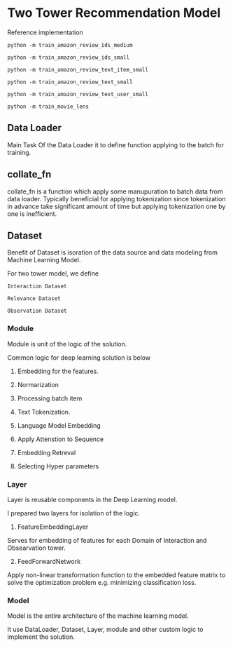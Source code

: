 # Two Tower Recommendation Model

Reference implementation

    python -m train_amazon_review_ids_medium

    python -m train_amazon_review_ids_small

    python -m train_amazon_review_text_item_small

    python -m train_amazon_review_text_small

    python -m train_amazon_review_text_user_small

    python -m train_movie_lens

## Data Loader
Main Task Of the Data Loader it to define function applying to the batch for training.

## collate_fn

collate_fn is a function which apply some manupuration to batch data from data loader. Typically beneficial for applying tokenization since tokenization in advance take significant amount of time but applying tokenization one by one is inefficient.

## Dataset

Benefit of Dataset is isoration of the data source and data modeling from Machine Learning Model.

For two tower model, we define

    Interaction Dataset

    Relevance Dataset

    Observation Dataset

### Module

Module is unit of the logic of the solution.

Common logic for deep learning solution is below

1. Embedding for the features.

2. Normarization

3. Processing batch item

4. Text Tokenization.

5. Language Model Embedding

6. Apply Attenstion to Sequence

7. Embedding Retreval

8. Selecting Hyper parameters

### Layer

Layer is reusable components in the Deep Learning model.

I prepared two layers for isolation of the logic.

1. FeatureEmbeddingLayer

Serves for embedding of features for each Domain of Interaction and Obsearvation tower.

2. FeedForwardNetwork

Apply non-linear transformation function to the embedded feature matrix to solve the optimization problem e.g. minimizing classification loss.

### Model

Model is the entire architecture of the machine learning model.

It use DataLoader, Dataset, Layer, module and other custom logic to implement the solution.
